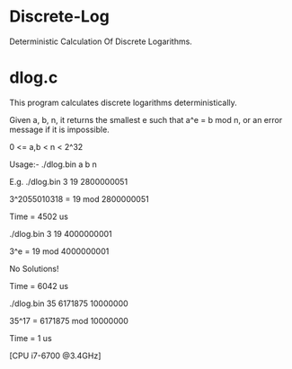 # Discrete-Log
Deterministic Calculation Of Discrete Logarithms.


dlog.c
======

This program calculates discrete logarithms deterministically. 

Given a, b, n, it returns the smallest e such that a^e = b mod n, or an error message if it is impossible. 

0 <= a,b < n < 2^32

Usage:- ./dlog.bin a b n

E.g. ./dlog.bin 3 19 2800000051

3^2055010318 = 19 mod 2800000051

Time = 4502 us


./dlog.bin 3 19 4000000001

3^e = 19 mod 4000000001

No Solutions!

Time = 6042 us


./dlog.bin 35 6171875 10000000

35^17 = 6171875 mod 10000000

Time = 1 us

[CPU i7-6700 @3.4GHz]
